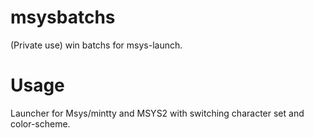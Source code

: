 # msysbatchs
(Private use) win batchs for msys-launch.

# Usage
Launcher for Msys/mintty and MSYS2 with switching character set and color-scheme.
